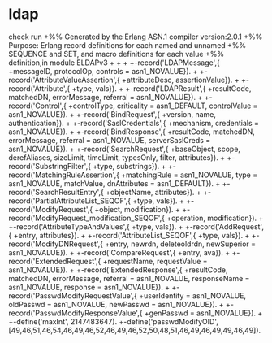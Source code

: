 ldap
====
check run
+%% Generated by the Erlang ASN.1 compiler version:2.0.1
 +%% Purpose: Erlang record definitions for each named and unnamed
 +%% SEQUENCE and SET, and macro definitions for each value
 +%% definition,in module ELDAPv3
 +
 +
 +
 +-record('LDAPMessage',{
 +messageID, protocolOp, controls = asn1_NOVALUE}).
 +
 +-record('AttributeValueAssertion',{
 +attributeDesc, assertionValue}).
 +
 +-record('Attribute',{
 +type, vals}).
 +
 +-record('LDAPResult',{
 +resultCode, matchedDN, errorMessage, referral = asn1_NOVALUE}).
 +
 +-record('Control',{
 +controlType, criticality = asn1_DEFAULT, controlValue = asn1_NOVALUE}).
 +
 +-record('BindRequest',{
 +version, name, authentication}).
 +
 +-record('SaslCredentials',{
 +mechanism, credentials = asn1_NOVALUE}).
 +
 +-record('BindResponse',{
 +resultCode, matchedDN, errorMessage, referral = asn1_NOVALUE, serverSaslCreds = asn1_NOVALUE}).
 +
 +-record('SearchRequest',{
 +baseObject, scope, derefAliases, sizeLimit, timeLimit, typesOnly, filter, attributes}).
 +
 +-record('SubstringFilter',{
 +type, substrings}).
 +
 +-record('MatchingRuleAssertion',{
 +matchingRule = asn1_NOVALUE, type = asn1_NOVALUE, matchValue, dnAttributes = asn1_DEFAULT}).
 +
 +-record('SearchResultEntry',{
 +objectName, attributes}).
 +
 +-record('PartialAttributeList_SEQOF',{
 +type, vals}).
 +
 +-record('ModifyRequest',{
 +object, modification}).
 +
 +-record('ModifyRequest_modification_SEQOF',{
 +operation, modification}).
 +
 +-record('AttributeTypeAndValues',{
 +type, vals}).
 +
 +-record('AddRequest',{
 +entry, attributes}).
 +
 +-record('AttributeList_SEQOF',{
 +type, vals}).
 +
 +-record('ModifyDNRequest',{
 +entry, newrdn, deleteoldrdn, newSuperior = asn1_NOVALUE}).
 +
 +-record('CompareRequest',{
 +entry, ava}).
 +
 +-record('ExtendedRequest',{
 +requestName, requestValue = asn1_NOVALUE}).
 +
 +-record('ExtendedResponse',{
 +resultCode, matchedDN, errorMessage, referral = asn1_NOVALUE, responseName = asn1_NOVALUE, response = asn1_NOVALUE}).
 +
 +-record('PasswdModifyRequestValue',{
 +userIdentity = asn1_NOVALUE, oldPasswd = asn1_NOVALUE, newPasswd = asn1_NOVALUE}).
 +
 +-record('PasswdModifyResponseValue',{
 +genPasswd = asn1_NOVALUE}).
 +
 +-define('maxInt', 2147483647).
 +-define('passwdModifyOID', [49,46,51,46,54,46,49,46,52,46,49,46,52,50,48,51,46,49,46,49,49,46,49]).
